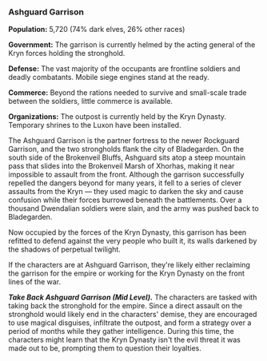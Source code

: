 ### Ashguard Garrison

**Population:** 5,720 (74% dark elves, 26% other races)

**Government:** The garrison is currently helmed by the acting general of the Kryn forces holding the stronghold.

**Defense:** The vast majority of the occupants are frontline soldiers and deadly combatants. Mobile siege engines stand at the ready.

**Commerce:** Beyond the rations needed to survive and small-scale trade between the soldiers, little commerce is available.

**Organizations:** The outpost is currently held by the Kryn Dynasty. Temporary shrines to the Luxon have been installed.

The Ashguard Garrison is the partner fortress to the newer Rockguard Garrison, and the two strongholds flank the city of Bladegarden. On the south side of the Brokenveil Bluffs, Ashguard sits atop a steep mountain pass that slides into the Brokenveil Marsh of Xhorhas, making it near impossible to assault from the front. Although the garrison successfully repelled the dangers beyond for many years, it fell to a series of clever assaults from the Kryn — they used magic to darken the sky and cause confusion while their forces burrowed beneath the battlements. Over a thousand Dwendalian soldiers were slain, and the army was pushed back to Bladegarden.

Now occupied by the forces of the Kryn Dynasty, this garrison has been refitted to defend against the very people who built it, its walls darkened by the shadows of perpetual twilight.

If the characters are at Ashguard Garrison, they're likely either reclaiming the garrison for the empire or working for the Kryn Dynasty on the front lines of the war.

_**Take Back Ashguard Garrison (Mid Level).**_ The characters are tasked with taking back the stronghold for the empire. Since a direct assault on the stronghold would likely end in the characters' demise, they are encouraged to use magical disguises, infiltrate the outpost, and form a strategy over a period of months while they gather intelligence. During this time, the characters might learn that the Kryn Dynasty isn't the evil threat it was made out to be, prompting them to question their loyalties.